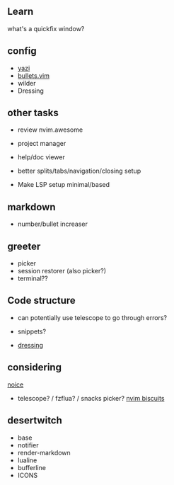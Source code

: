 ## Learn
what's a quickfix window?

## config
- [yazi](https://github.com/mikavilpas/yazi.nvim) 
- [bullets.vim](https://github.com/bullets-vim/bullets.vim)
- wilder
- Dressing

## other tasks
- review nvim.awesome
- project manager

- help/doc viewer 
- better splits/tabs/navigation/closing setup

- Make LSP setup minimal/based

## markdown
-  number/bullet increaser

## greeter
- picker
- session restorer (also picker?)
- terminal??

## Code structure
- can potentially use telescope to go through errors?
- snippets?

- [dressing](https://github.com/stevearc/dressing.nvim) 

## considering
[noice](https://github.com/folke/noice.nvim)
- telescope? / fzflua? / snacks picker? 
[nvim biscuits](https://github.com/code-biscuits/nvim-biscuits)

## desertwitch
- base
- notifier
- render-markdown
- lualine
- bufferline
- ICONS 
